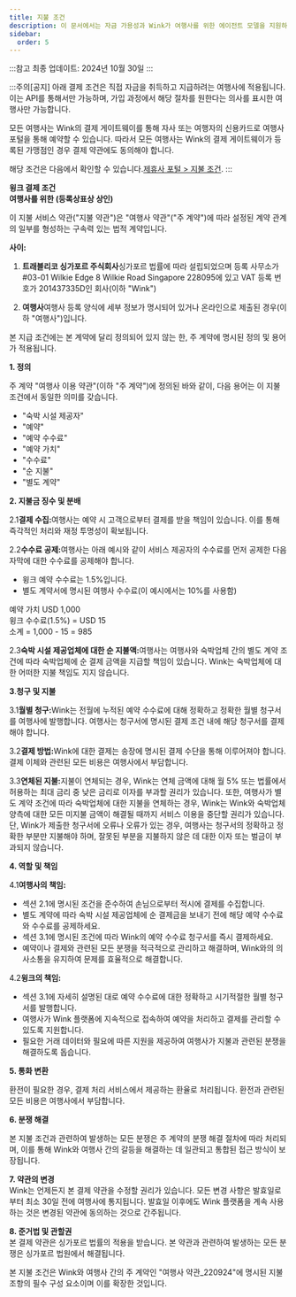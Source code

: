 ```yaml
---
title: 지불 조건
description: 이 문서에서는 자금 가용성과 Wink가 여행사를 위한 에이전트 모델을 지원하는 방법에 대해 설명합니다.
sidebar:
  order: 5
---
```

:::참고
최종 업데이트: 2024년 10월 30일
:::

:::주의\[공지]
아래 결제 조건은 직접 자금을 취득하고 지급하려는 여행사에 적용됩니다.
이는 API를 통해서만 가능하며, 가입 과정에서 해당 절차를 원한다는 의사를 표시한 여행사만 가능합니다.

모든 여행사는 Wink의 결제 게이트웨이를 통해 자사 또는 여행자의 신용카드로 여행사 포털을 통해 예약할 수 있습니다. 따라서 모든 여행사는 Wink의 결제 게이트웨이가 등록된 가맹점인 경우 결제 약관에도 동의해야 합니다.

해당 조건은 다음에서 확인할 수 있습니다.[제휴사 포털 > 지불 조건](/studio/payment-terms).
:::

**윙크 결제 조건**\
**여행사를 위한 (등록상표상 상인)**

이 지불 서비스 약관("지불 약관")은 "여행사 약관"("주 계약")에 따라 설정된 계약 관계의 일부를 형성하는 구속력 있는 법적 계약입니다.

**사이:**

1. **트래블리코 싱가포르 주식회사**싱가포르 법률에 따라 설립되었으며 등록 사무소가 #03-01 Wilkie Edge 8 Wilkie Road Singapore 228095에 있고 VAT 등록 번호가 201437335D인 회사(이하 "Wink")

2. **여행사**여행사 등록 양식에 세부 정보가 명시되어 있거나 온라인으로 제출된 경우(이하 "여행사")입니다.

본 지급 조건에는 본 계약에 달리 정의되어 있지 않는 한, 주 계약에 명시된 정의 및 용어가 적용됩니다.

**1. 정의**

주 계약 "여행사 이용 약관"(이하 "주 계약")에 정의된 바와 같이, 다음 용어는 이 지불 조건에서 동일한 의미를 갖습니다.

* "숙박 시설 제공자"
* "예약"
* "예약 수수료"
* "예약 가치"
* "수수료"
* "순 지불"
* "별도 계약"

**2. 지불금 징수 및 분배**

2.1**결제 수집:**&#xC5EC;행사는 예약 시 고객으로부터 결제를 받을 책임이 있습니다. 이를 통해 즉각적인 처리와 재정 투명성이 확보됩니다.

2.2**수수료 공제:**&#xC5EC;행사는 아래 예시와 같이 서비스 제공자의 수수료를 먼저 공제한 다음 자막에 대한 수수료를 공제해야 합니다.

* 윙크 예약 수수료는 1.5%입니다.
* 별도 계약서에 명시된 여행사 수수료(이 예시에서는 10%를 사용함)

예약 가치 USD 1,000\
윙크 수수료(1.5%) = USD 15\
소계 = 1,000 - 15 = 985

2.3**숙박 시설 제공업체에 대한 순 지불액:**&#xC5EC;행사는 여행사와 숙박업체 간의 별도 계약 조건에 따라 숙박업체에 순 결제 금액을 지급할 책임이 있습니다. Wink는 숙박업체에 대한 어떠한 지불 책임도 지지 않습니다.

**3**.**청구 및 지불**

3.1**월별 청구:**&#x57;ink는 전월에 누적된 예약 수수료에 대해 정확하고 정확한 월별 청구서를 여행사에 발행합니다. 여행사는 청구서에 명시된 결제 조건 내에 해당 청구서를 결제해야 합니다.

3.2**결제 방법:**&#x57;ink에 대한 결제는 송장에 명시된 결제 수단을 통해 이루어져야 합니다. 결제 이체와 관련된 모든 비용은 여행사에서 부담합니다.

3.3**연체된 지불:**&#xC9C0;불이 연체되는 경우, Wink는 연체 금액에 대해 월 5% 또는 법률에서 허용하는 최대 금리 중 낮은 금리로 이자를 부과할 권리가 있습니다. 또한, 여행사가 별도 계약 조건에 따라 숙박업체에 대한 지불을 연체하는 경우, Wink는 Wink와 숙박업체 양측에 대한 모든 미지불 금액이 해결될 때까지 서비스 이용을 중단할 권리가 있습니다. 단, Wink가 제출한 청구서에 오류나 오류가 있는 경우, 여행사는 청구서의 정확하고 정확한 부분만 지불해야 하며, 잘못된 부분을 지불하지 않은 데 대한 이자 또는 벌금이 부과되지 않습니다.

**4. 역할 및 책임**

4.1**여행사의 책임:**

* 섹션 2.1에 명시된 조건을 준수하여 손님으로부터 적시에 결제를 수집합니다.
* 별도 계약에 따라 숙박 시설 제공업체에 순 결제금을 보내기 전에 해당 예약 수수료와 수수료를 공제하세요.
* 섹션 3.1에 명시된 조건에 따라 Wink의 예약 수수료 청구서를 즉시 결제하세요.
* 예약이나 결제와 관련된 모든 분쟁을 적극적으로 관리하고 해결하며, Wink와의 의사소통을 유지하여 문제를 효율적으로 해결합니다.

4.2**윙크의 책임:**

* 섹션 3.1에 자세히 설명된 대로 예약 수수료에 대한 정확하고 시기적절한 월별 청구서를 발행합니다.
* 여행사가 Wink 플랫폼에 지속적으로 접속하여 예약을 처리하고 결제를 관리할 수 있도록 지원합니다.
* 필요한 거래 데이터와 필요에 따른 지원을 제공하여 여행사가 지불과 관련된 분쟁을 해결하도록 돕습니다.

**5. 통화 변환**

환전이 필요한 경우, 결제 처리 서비스에서 제공하는 환율로 처리됩니다. 환전과 관련된 모든 비용은 여행사에서 부담합니다.

**6. 분쟁 해결**

본 지불 조건과 관련하여 발생하는 모든 분쟁은 주 계약의 분쟁 해결 절차에 따라 처리되며, 이를 통해 Wink와 여행사 간의 갈등을 해결하는 데 일관되고 통합된 접근 방식이 보장됩니다.

**7. 약관의 변경**\
Wink는 언제든지 본 결제 약관을 수정할 권리가 있습니다. 모든 변경 사항은 발효일로부터 최소 30일 전에 여행사에 통지됩니다. 발효일 이후에도 Wink 플랫폼을 계속 사용하는 것은 변경된 약관에 동의하는 것으로 간주됩니다.

**8. 준거법 및 관할권**\
본 결제 약관은 싱가포르 법률의 적용을 받습니다. 본 약관과 관련하여 발생하는 모든 분쟁은 싱가포르 법원에서 해결됩니다.

본 지불 조건은 Wink와 여행사 간의 주 계약인 "여행사 약관\_220924"에 명시된 지불 조항의 필수 구성 요소이며 이를 확장한 것입니다.

